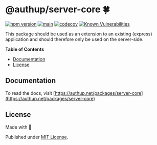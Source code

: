 # @authup/server-core 🍀

[![npm version](https://badge.fury.io/js/@authup%2Fserver-core.svg)](https://badge.fury.io/js/@authup%2Fserver-core)
[![main](https://github.com/Tada5hi/authup/actions/workflows/main.yml/badge.svg)](https://github.com/Tada5hi/authup/actions/workflows/main.yml)
[![codecov](https://codecov.io/gh/Tada5hi/authup/branch/master/graph/badge.svg?token=FHE347R1NW)](https://codecov.io/gh/Tada5hi/authup)
[![Known Vulnerabilities](https://snyk.io/test/github/Tada5hi/authup/badge.svg)](https://snyk.io/test/github/Tada5hi/authup)

This package should be used as an extension to an existing (express) application and
should therefore only be used on the server-side.

**Table of Contents**

- [Documentation](#documentation)
- [License](#license)

## Documentation

To read the docs, visit [https://authup.net/packages/server-core](https://authup.net/packages/server-core)

## License

Made with 💚

Published under [MIT License](./LICENSE).
